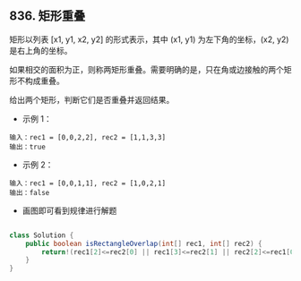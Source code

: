 ## 836. 矩形重叠
矩形以列表 [x1, y1, x2, y2] 的形式表示，其中 (x1, y1) 为左下角的坐标，(x2, y2) 是右上角的坐标。

如果相交的面积为正，则称两矩形重叠。需要明确的是，只在角或边接触的两个矩形不构成重叠。

给出两个矩形，判断它们是否重叠并返回结果。

 

* 示例 1：
```
输入：rec1 = [0,0,2,2], rec2 = [1,1,3,3]
输出：true
```
* 示例 2：
```
输入：rec1 = [0,0,1,1], rec2 = [1,0,2,1]
输出：false
```
* 画图即可看到规律进行解题

```java

class Solution {
    public boolean isRectangleOverlap(int[] rec1, int[] rec2) {
        return!(rec1[2]<=rec2[0] || rec1[3]<=rec2[1] || rec2[2]<=rec1[0] || rec2[3]<=rec1[1]);
    }
}
```
